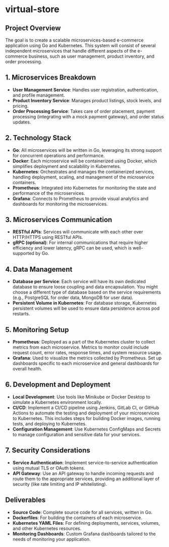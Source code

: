 # virtual-store

## Project Overview
The goal is to create a scalable microservices-based e-commerce application using Go and Kubernetes. This system will consist of several independent microservices that handle different aspects of the e-commerce business, such as user management, product inventory, and order processing.

## 1. Microservices Breakdown
- **User Management Service**: Handles user registration, authentication, and profile management.
- **Product Inventory Service**: Manages product listings, stock levels, and pricing.
- **Order Processing Service**: Takes care of order placement, payment processing (integrating with a mock payment gateway), and order status updates.

## 2. Technology Stack
- **Go**: All microservices will be written in Go, leveraging its strong support for concurrent operations and performance.
- **Docker**: Each microservice will be containerized using Docker, which simplifies deployment and scalability in Kubernetes.
- **Kubernetes**: Orchestrates and manages the containerized services, handling deployment, scaling, and management of the microservice containers.
- **Prometheus**: Integrated into Kubernetes for monitoring the state and performance of the microservices.
- **Grafana**: Connects to Prometheus to provide visual analytics and dashboards for monitoring the microservices.

## 3. Microservices Communication
- **RESTful APIs**: Services will communicate with each other over HTTP/HTTPS using RESTful APIs.
- **gRPC (optional)**: For internal communications that require higher efficiency and lower latency, gRPC can be used, which is well-supported by Go.

## 4. Data Management
- **Database per Service**: Each service will have its own dedicated database to ensure loose coupling and data encapsulation. You might choose a different type of database based on the service requirements (e.g., PostgreSQL for order data, MongoDB for user data).
- **Persistent Volume in Kubernetes**: For database storage, Kubernetes persistent volumes will be used to ensure data persistence across pod restarts.

## 5. Monitoring Setup
- **Prometheus**: Deployed as a part of the Kubernetes cluster to collect metrics from each microservice. Metrics to monitor could include request count, error rates, response times, and system resource usage.
- **Grafana**: Used to visualize the metrics collected by Prometheus. Set up dashboards specific to each microservice and general dashboards for overall health.

## 6. Development and Deployment
- **Local Development**: Use tools like Minikube or Docker Desktop to simulate a Kubernetes environment locally.
- **CI/CD**: Implement a CI/CD pipeline using Jenkins, GitLab CI, or GitHub Actions to automate the testing and deployment of your microservices to Kubernetes. This includes steps for building Docker images, running tests, and deploying to Kubernetes.
- **Configuration Management**: Use Kubernetes ConfigMaps and Secrets to manage configuration and sensitive data for your services.

## 7. Security Considerations
- **Service Authentication**: Implement service-to-service authentication using mutual TLS or OAuth tokens.
- **API Gateway**: Use an API gateway to handle incoming requests and route them to the appropriate services, providing an additional layer of security (like rate limiting and IP whitelisting).

## Deliverables
- **Source Code**: Complete source code for all services, written in Go.
- **Dockerfiles**: For building the containers of each microservice.
- **Kubernetes YAML Files**: For defining deployments, services, volumes, and other Kubernetes resources.
- **Monitoring Dashboards**: Custom Grafana dashboards tailored to the needs of monitoring your application.

